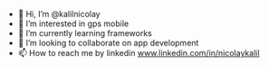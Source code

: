 - 👋 Hi, I’m @kalilnicolay
- 👀 I’m interested in gps mobile
- 🌱 I’m currently learning frameworks
- 💞️ I’m looking to collaborate on app development 
- 📫 How to reach me by linkedin www.linkedin.com/in/nicolaykalil

<!---
kalilnicolay/kalilnicolay is a ✨ special ✨ repository because its `README.md` (this file) appears on your GitHub profile.
You can click the Preview link to take a look at your changes.
--->
